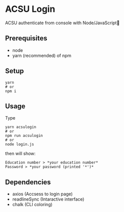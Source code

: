# ACSU Login

ACSU authenticate from console with Node/JavaScript:tada:

## Prerequisites

- node
- yarn (recommended) of npm

## Setup

```
yarn
# or
npm i
```

## Usage

Type

```
yarn acsulogin
# or
npm run acsulogin
# or
node login.js
```

then will show:

```
Education number > *your education number*
Password > *your password (printed '*')*
```

## Dependencies

- axios (Accsess to login page)
- readlineSync (Intaractive interface)
- chalk (CLI coloring)
